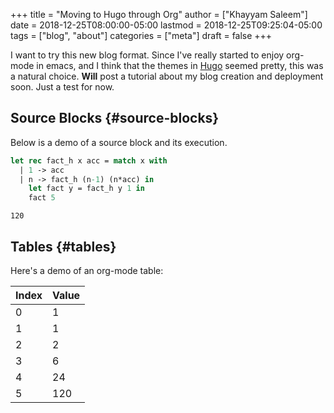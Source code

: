 +++
title = "Moving to Hugo through Org"
author = ["Khayyam Saleem"]
date = 2018-12-25T08:00:00-05:00
lastmod = 2018-12-25T09:25:04-05:00
tags = ["blog", "about"]
categories = ["meta"]
draft = false
+++

I want to try this new blog format. Since I've really started to enjoy org-mode in emacs, and I think that the themes in [Hugo](http://gohugo.io) seemed pretty, this was a natural choice. **Will** post a tutorial about my blog creation and deployment soon. Just a test for now.


## Source Blocks {#source-blocks}

Below is a demo of a source block and its execution.

```ocaml
let rec fact_h x acc = match x with
  | 1 -> acc
  | n -> fact_h (n-1) (n*acc) in
    let fact y = fact_h y 1 in
    fact 5
```

```text
120
```


## Tables {#tables}

Here's a demo of an org-mode table:

| Index | Value |
|-------|-------|
| 0     | 1     |
| 1     | 1     |
| 2     | 2     |
| 3     | 6     |
| 4     | 24    |
| 5     | 120   |